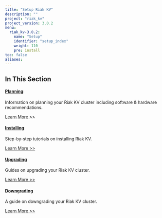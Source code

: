 ```yaml
---
title: "Setup Riak KV"
description: ""
project: "riak_kv"
project_version: 3.0.2
menu:
  riak_kv-3.0.2:
    name: "Setup"
    identifier: "setup_index"
    weight: 110
    pre: install
toc: false
aliases:
---
```


[plan index]: ../setup/planning
[install index]: ../setup/installing
[upgrade index]: ../setup/upgrading
[downgrade]: ../setup/downgrade

## In This Section

#### [Planning][plan index]

Information on planning your Riak KV cluster including software & hardware recommendations.

[Learn More >>][plan index]

#### [Installing][install index]

Step-by-step tutorials on installing Riak KV.

[Learn More >>][install index]

#### [Upgrading][upgrade index]

Guides on upgrading your Riak KV cluster.

[Learn More >>][upgrade index]

#### [Downgrading][downgrade]

A guide on downgrading your Riak KV cluster.

[Learn More >>][downgrade]

